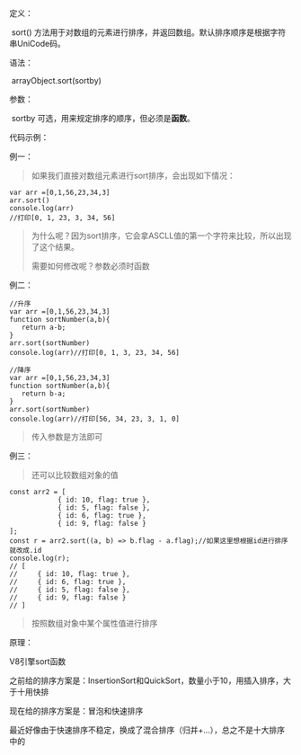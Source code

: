 定义：

​	sort() 方法用于对数组的元素进行排序，并返回数组。默认排序顺序是根据字符串UniCode码。

语法：

​	arrayObject.sort(sortby)

参数：

​	sortby 可选，用来规定排序的顺序，但必须是**函数**。

代码示例：

例一：

> 如果我们直接对数组元素进行sort排序，会出现如下情况：

```
var arr =[0,1,56,23,34,3]
arr.sort()
console.log(arr)
//打印[0, 1, 23, 3, 34, 56]
```

> 为什么呢？因为sort排序，它会拿ASCLL值的第一个字符来比较，所以出现了这个结果。
>
> 需要如何修改呢？参数必须时函数

例二：

```
//升序
var arr =[0,1,56,23,34,3]
function sortNumber(a,b){
   return a-b;
}
arr.sort(sortNumber)
console.log(arr)//打印[0, 1, 3, 23, 34, 56]

//降序
var arr =[0,1,56,23,34,3]
function sortNumber(a,b){
   return b-a;
}
arr.sort(sortNumber)
console.log(arr)//打印[56, 34, 23, 3, 1, 0]
```

> 传入参数是方法即可

例三：

> 还可以比较数组对象的值

```
const arr2 = [
            { id: 10, flag: true },
            { id: 5, flag: false },
            { id: 6, flag: true },
            { id: 9, flag: false }
];
const r = arr2.sort((a, b) => b.flag - a.flag);//如果这里想根据id进行排序就改成.id
console.log(r);
// [
//     { id: 10, flag: true },
//     { id: 6, flag: true },
//     { id: 5, flag: false },
//     { id: 9, flag: false }
// ]

```

> 按照数组对象中某个属性值进行排序



原理：

V8引擎sort函数

之前给的排序方案是：InsertionSort和QuickSort，数量小于10，用插入排序，大于十用快排

现在给的排序方案是：冒泡和快速排序

最近好像由于快速排序不稳定，换成了混合排序（归并+...），总之不是十大排序中的

